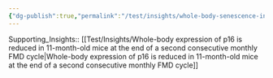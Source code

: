 ```yaml
---
{"dg-publish":true,"permalink":"/test/insights/whole-body-senescence-in-mice-may-be-reduced-at-the-end-of-a-fmd-cycle/"}
---
```



Supporting_Insights:: [[Test/Insights/Whole-body expression of p16 is reduced in 11-month-old mice at the end of a second consecutive monthly FMD cycle\|Whole-body expression of p16 is reduced in 11-month-old mice at the end of a second consecutive monthly FMD cycle]]